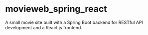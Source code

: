 # movieweb_spring_react
A small movie site built with a Spring Boot backend for RESTful API development and a React.js frontend.
